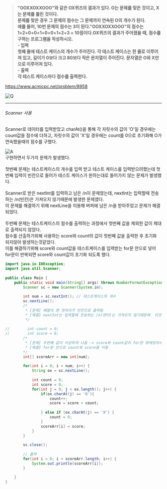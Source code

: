 > **"OOXXOXXOOO"와 같은 OX퀴즈의 결과가 있다. O는 문제를 맞은 것이고, X는 문제를 틀린 것이다.<br>문제를 맞은 경우 그 문제의 점수는 그 문제까지 연속된 O의 개수가 된다.<br>예를 들어, 10번 문제의 점수는 3이 된다."OOXXOXXOOO"의 점수는 1+2+0+0+1+0+0+1+2+3 = 10점이다.OX퀴즈의 결과가 주어졌을 때, 점수를 구하는 프로그램을 작성하시오.<br>- 입력<br>첫째 줄에 테스트 케이스의 개수가 주어진다. 각 테스트 케이스는 한 줄로 이루어져 있고, 길이가 0보다 크고 80보다 작은 문자열이 주어진다. 문자열은 O와 X만으로 이루어져 있다.<br>- 출력<br>각 테스트 케이스마다 점수를 출력한다.** <br>

https://www.acmicpc.net/problem/8958

![Q](https://img1.daumcdn.net/thumb/R1280x0/?scode=mtistory2&fname=https%3A%2F%2Fblog.kakaocdn.net%2Fdn%2FbHqEJm%2FbtrGQ5Z7e4L%2Fqw2pHmzCQkSzcqxscLTDmK%2Fimg.png "Q")

------------

###### Scanner 사용<br>
Scanner로 데이터를 입력받았고 charAt()을 통해 각 자릿수의 값이 'O'일 경우에는 count값을 점수에 더하고, 자릿수의 값이 'X'일 경우에는 count를 0으로 초기화해 O가 연속했을때의 점수를 구했다.<br>

![A](https://img1.daumcdn.net/thumb/R1280x0/?scode=mtistory2&fname=https%3A%2F%2Fblog.kakaocdn.net%2Fdn%2FekNPYl%2FbtrHEXBHl6l%2FGcOaksOva2SjSIGK9QnsQK%2Fimg.png "A")
<br>
구현하면서 두가지 문제가 발생했다.<br>
<br>
첫번째 문제는 테스트케이스의 개수를 입력 받고 테스트 케이스를 입력받으려했는데 첫번째 입력이 빈칸으로 들어가 테스트 케이스가 원하는대로 들어가지 않는 문제가 발생했다.<br>
<br>
Scanner로 받은 nextInt를 입력하고 남은 /n이 문제였는데, nextInt는 입력할때 전송하는 /n(빈칸)은 가져오지 않기때문에 발생한 문제였다. <br>이 문제를 해결하기 위해 nextLine을 이용해 버퍼에 남은 /n을 받아주었고 문제가 해결되었다.<br>
<br>
두번째 문제는 테스트케이스의 점수를 출력하는 과정에서 첫번째 값을 제외한 값이 제대로 출력되지 않았다.<br>
점수를 산출하기위해 사용하는 score와 count의 값이 첫번째 값을 출력한 후 초기화 되지않아 발생하는것같았다.<br>
이를 해결하기위해 score와 count값을 테스트케이스를 입력받는 for문 안으로 넣어 for문이 반복되면 score와 count값이 초기화 되도록 했다.<br>

```java
import java.io.IOException;
import java.util.Scanner;
 
public class Main {
    public static void main(String[] args) throws NumberFormatException, IOException{
        Scanner sc = new Scanner(System.in);
        
        int num = sc.nextInt(); // 테스트케이스의 개수
        sc.nextLine(); 
        /*
         * [문제] 배열의 맨 첫자리가 빈칸으로 출력됨 
         * [해결] nextInt는 입력할때 전송하는 /n(엔터)는 가져오지 않기때문에  이것을 해결하기 위해 nextLine을 다시 사용해서 nextLine이 /n을 가져갈수 있도록 했다.
         */
        
//        int count = 0;
//        int score = 0;
        /* 
         * [문제] 두번째 값이 이상하게 나옴 -> score와 count값이 for문 밖에있어서 for문이 돌때마다 초기화 되지 않았음
         * [해결] for문 안으로 count와 score을 이동
        */
        int[] scoreArr = new int[num];
        
        for(int i = 0; i < num; i++) {
            String ox = sc.nextLine();
            
            int count = 0;
            int score = 0;
            for(int j = 0; j < ox.length(); j++) {
                if(ox.charAt(j) == 'O'){
                    count++;
                    score = score + count;
                    
                } else if (ox.charAt(j) == 'X') {
                    count = 0;
                }
                scoreArr[i] = score;
            }
        }
        
        sc.close();
        
        // 출력
        for(int i = 0; i < scoreArr.length; i++) {
            System.out.println(scoreArr[i]);
        }
 
    }
}

```

